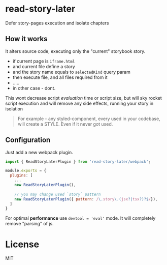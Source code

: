 # read-story-later
Defer story-pages execution and isolate chapters

## How it works
It alters source code, executing only the "current" storybook story.

- if current page is `iframe.html`
- and current file define a story
- and the story name equals to `selectedKind` query param
- then execute file, and all files required from it
-  .....
- in other case - dont.

This wont decrease script _evaluation_ time or script size, but will sky rocket script execution and will remove
any side effects, running your story in isolation

> For example - any styled-component, every used in your codebase, will create a STYLE. Even if it never got used.

## Configuration
Just add a new webpack plugin. 
```js
import { ReadStoryLaterPlugin } from 'read-story-later/webpack';

module.exports = {  
  plugins: [
    ...
    new ReadStoryLaterPlugin(),
    
    // you may change used `story` pattern
    new ReadStoryLaterPlugin({ pattern: /\.story\.(jsx?|tsx?)?$/}),
  ]
}
```

For optimal __performance__ use `devtool = 'eval'` mode. It will completely remove "parsing" of js.

# License
MIT